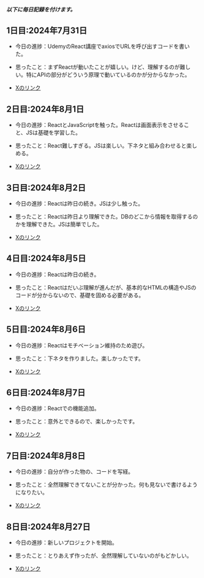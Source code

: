##### 以下に毎日記録を付けます。
## 1日目:2024年7月31日
* 今日の進捗：UdemyのReact講座でaxiosでURLを呼び出すコードを書いた。
- 思ったこと：まずReactが動いたことが嬉しい。けど、理解するのが難しい。特にAPIの部分がどういう原理で動いているのかが分からなかった。
+ [Xのリンク](https://x.com/germ_king222/status/1818314280103739727)

## 2日目:2024年8月1日
* 今日の進捗：ReactとJavaScriptを触った。Reactは画面表示をさせること、JSは基礎を学習した。
- 思ったこと：React難しすぎる。JSは楽しい。下ネタと組み合わせると楽しめる。
+ [Xのリンク](https://x.com/germ_king222/status/1818653387489255441)

## 3日目:2024年8月2日
* 今日の進捗：Reactは昨日の続き。JSは少し触った。
- 思ったこと：Reactは昨日より理解できた。DBのどこから情報を取得するのかを理解できた。JSは簡単でした。
+ [Xのリンク](https://x.com/germ_king222/status/1819030400670536102)

## 4日目:2024年8月5日
* 今日の進捗：Reactは昨日の続き。
- 思ったこと：Reactはだいぶ理解が進んだが、基本的なHTMLの構造やJSのコードが分からないので、基礎を固める必要がある。
+ [Xのリンク](https://x.com/germ_king222/status/1820473085285568661)
  
## 5日目:2024年8月6日
* 今日の進捗：Reactはモチベーション維持のため遊び。
- 思ったこと：下ネタを作りました。楽しかったです。
+ [Xのリンク](https://x.com/germ_king222/status/1820818478284300775)

## 6日目:2024年8月7日
* 今日の進捗：Reactでの機能追加。
- 思ったこと：意外とできるので、楽しかったです。
+ [Xのリンク](https://x.com/germ_king222/status/1821212286671056930)

## 7日目:2024年8月8日
* 今日の進捗：自分が作った物の、コードを写経。
- 思ったこと：全然理解できてないことが分かった。何も見ないで書けるようになりたい。
+ [Xのリンク](https://x.com/germ_king222/status/1821941448906043861)

## 8日目:2024年8月27日
* 今日の進捗：新しいプロジェクトを開始。
- 思ったこと：とりあえず作ったが、全然理解していないのがもどかしい。
+ [Xのリンク](https://x.com/germ_king222/status/1828091620186849627)
